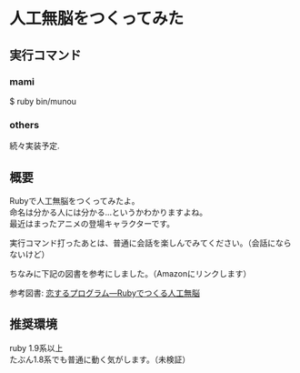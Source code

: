 人工無脳をつくってみた
======

## 実行コマンド
### mami
$ ruby bin/munou

### others
続々実装予定.

## 概要
Rubyで人工無脳をつくってみたよ。  
命名は分かる人には分かる...というかわかりますよね。  
最近はまったアニメの登場キャラクターです。


実行コマンド打ったあとは、普通に会話を楽しんでみてください。（会話にならないけど）

ちなみに下記の図書を参考にしました。（Amazonにリンクします）

参考図書:
<a href="http://www.amazon.co.jp/gp/product/4839917299/ref=as_li_ss_tl?ie=UTF8&tag=saxsir-22&linkCode=as2&camp=247&creative=7399&creativeASIN=4839917299">恋するプログラム―Rubyでつくる人工無脳</a><img src="http://www.assoc-amazon.jp/e/ir?t=saxsir-22&l=as2&o=9&a=4839917299" width="1" height="1" border="0" alt="" style="border:none !important; margin:0px !important;" />


## 推奨環境  
ruby 1.9系以上  
たぶん1.8系でも普通に動く気がします。（未検証）
